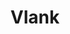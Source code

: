 ---
title : Vlank
layout: negocio
slogan: Coffe & health bar
web:
categoria: Cafe
imagenes: ["/assets/img/directorio/vlank.webp"]
direccion: 
estado: Baja California
municipio: Rosarito
codigo: 22710
latitude:
longitude: 
telefono: 661 104 1181
cocina:
rango: $$
facebook: https://www.facebook.com/profile.php?id=100092199047573
instagram: https://www.instagram.com/vlankcoffee.mx/
whatsapp: 
horariodeservicio: Lunes a Domingo 7:30 AM - 10:00 PM
descripcion: Todo el bienestar de esa tacita de café  la palma de tus manos, Vlank Coffee & Health Bar tiene todo lo que necesitas para empezar y seguir con tu dia de la manera mas healthy Coffee, Juices, Smothies & more

---